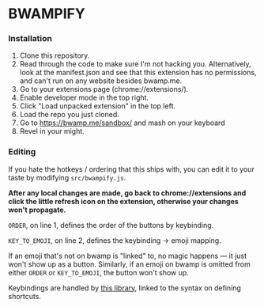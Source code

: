 # BWAMPIFY

### Installation

1. Clone this repository.
2. Read through the code to make sure I'm not hacking you. Alternatively, look at the manifest.json and see that this extension has no permissions, and can't run on any website besides bwamp.me.
3. Go to your extensions page (chrome://extensions/).
4. Enable developer mode in the top right.
5. Click "Load unpacked extension" in the top left.
6. Load the repo you just cloned.
7. Go to https://bwamp.me/sandbox/ and mash on your keyboard 
8. Revel in your might.

### Editing

If you hate the hotkeys / ordering that this ships with, you can edit it to your taste by modifying `src/bwampify.js`. 

**After any local changes are made, go back to chrome://extensions and click the little refresh icon on the extension, otherwise your changes won't propagate.** 

`ORDER`, on line 1, defines the order of the buttons by keybinding.

`KEY_TO_EMOJI`, on line 2, defines the keybinding -> emoji mapping.

If an emoji that's not on bwamp is "linked" to, no magic happens — it just won't show up as a button. Similarly, if an emoji on bwamp is omitted from either `ORDER` or `KEY_TO_EMOJI`, the button won't show up.

Keybindings are handled by [this library](https://github.com/jaywcjlove/hotkeys/#supported-keys), linked to the syntax on defining shortcuts.

